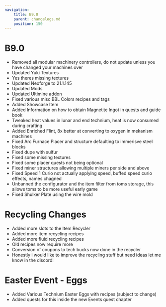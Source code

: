 ```yaml
---
navigation:
    title: B9.0
    parent: changelogs.md
    position: 150
---
```


# B9.0
- Removed all modular machinery controllers, do not update unless you have changed your machines over
- Updated Yuki Textures
- Yes theres missing textures
- Updated Neoforge to 21.1.145
- Updated Mods
- Updated Ultimine addon
- Fixed various misc BBL Colors recipes and tags
- Added Showcase Item
- Added Information on how to obtain Magnetite Ingot in quests and guide book
- Tweaked heat values in lunar and end technium, heat is now consumed during crafting
- Added Enriched Flint, 8x better at converting to oxygen in mekanism machines
- Fixed Arc Furnace Placer and structure defaulting to immerisve steel blocks
- Fixed dupe with sulfur 
- Fixed some missing textures
- Fixed some placer quests not being optional
- Fixed miner structures allowing multiple miners per side and above
- Fixed Speed 1 Curio not actually applying speed, buffed speed curio effects, names chagned
- Unbanned the configurator and the item filter from toms storage, this allows toms to be more useful early game 
- Fixed Shulker Plate using the wire mold

# Recycling Changes
- Added more slots to the Item Recycler
- Added more item recycling recipes
- Added more fluid recycling recipes
- Old recipes now require more
- Conversion of coupons to tech bucks now done in the recycler
- Honestly i would like to improve the recycling stuff but need ideas let me know in the discord!

# Easter Event - Eggs
- Added Various Technium Easter Eggs with recipes (subject to change)
- Added quests for this inside the new Events quest chapter

